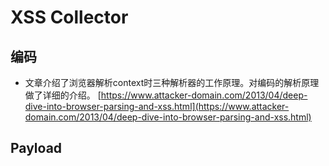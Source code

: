 # XSS Collector

## 编码

* 文章介绍了浏览器解析context时三种解析器的工作原理。对编码的解析原理做了详细的介绍。
[https://www.attacker-domain.com/2013/04/deep-dive-into-browser-parsing-and-xss.html](https://www.attacker-domain.com/2013/04/deep-dive-into-browser-parsing-and-xss.html)

## Payload
